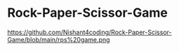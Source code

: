 # Rock-Paper-Scissor-Game
https://github.com/Nishant4coding/Rock-Paper-Scissor-Game/blob/main/rps%20game.png
